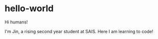# hello-world

Hi humans!

I'm Jin, a rising second year student at SAIS. Here I am learning to code!
